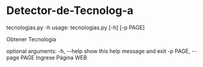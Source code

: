 # Detector-de-Tecnolog-a

tecnologias.py -h
usage: tecnologias.py [-h] [-p PAGE]

Obtener Tecnologia

optional arguments:
  -h, --help            show this help message and exit
  -p PAGE, --page PAGE  Ingrese Página WEB
